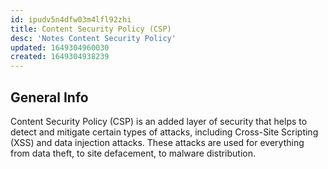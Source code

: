 ```yaml
---
id: ipudv5n4dfw03m4lfl92zhi
title: Content Security Policy (CSP)
desc: 'Notes Content Security Policy'
updated: 1649304960030
created: 1649304938239
---
```

## General Info

Content Security Policy (CSP) is an added layer of security that helps to detect and mitigate certain types of attacks, including Cross-Site Scripting (XSS) and data injection attacks. These attacks are used for everything from data theft, to site defacement, to malware distribution.
